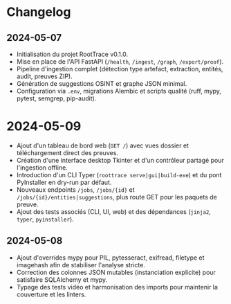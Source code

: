 # Changelog

## 2024-05-07

- Initialisation du projet RootTrace v0.1.0.
- Mise en place de l'API FastAPI (`/health`, `/ingest`, `/graph`, `/export/proof`).
- Pipeline d'ingestion complet (détection type artefact, extraction, entités, audit, preuves ZIP).
- Génération de suggestions OSINT et graphe JSON minimal.
- Configuration via `.env`, migrations Alembic et scripts qualité (ruff, mypy, pytest, semgrep, pip-audit).

# 2024-05-09

- Ajout d'un tableau de bord web (`GET /`) avec vues dossier et téléchargement direct des preuves.
- Création d'une interface desktop Tkinter et d'un contrôleur partagé pour l'ingestion offline.
- Introduction d'un CLI Typer (`roottrace serve|gui|build-exe`) et du pont PyInstaller en dry-run par défaut.
- Nouveaux endpoints `/jobs`, `/jobs/{id}` et `/jobs/{id}/entities|suggestions`, plus route GET pour les paquets de preuve.
- Ajout des tests associés (CLI, UI, web) et des dépendances (`jinja2`, `typer`, `pyinstaller`).

## 2024-05-08

- Ajout d'overrides mypy pour PIL, pytesseract, exifread, filetype et imagehash afin de stabiliser l'analyse stricte.
- Correction des colonnes JSON mutables (instanciation explicite) pour satisfaire SQLAlchemy et mypy.
- Typage des tests vidéo et harmonisation des imports pour maintenir la couverture et les linters.
